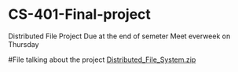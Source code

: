 # CS-401-Final-project
Distributed File Project 
Due at the end of semeter
Meet everweek on Thursday

#File talking about the project
[Distributed_File_System.zip](https://github.com/quangnguyen37/CS-401-Final-project/files/7989324/Distributed_File_System.zip)
